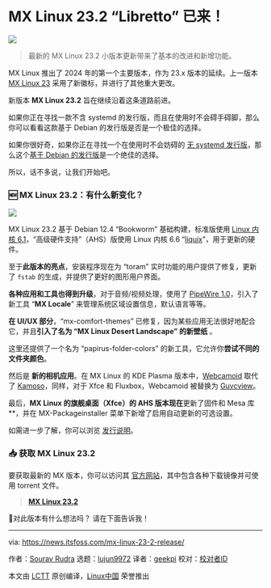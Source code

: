[#]: subject: "MX Linux 23.2 'Libretto' is Here!"
[#]: via: "https://news.itsfoss.com/mx-linux-23-2-release/"
[#]: author: "Sourav Rudra https://news.itsfoss.com/author/sourav/"
[#]: collector: "lujun9972/lctt-scripts-1705972010"
[#]: translator: "geekpi"
[#]: reviewer: "wxy"
[#]: publisher: "wxy"
[#]: url: "https://linux.cn/article-16598-1.html"

MX Linux 23.2 “Libretto” 已来！
======

![][0]

> 最新的 MX Linux 23.2 小版本更新带来了基本的改进和新增功能。

MX Linux 推出了 2024 年的第一个主要版本，作为 23.x 版本的延续。上一版本 [MX Linux 23][1] 采用了新徽标，并进行了其他重大更改。

新版本 **MX Linux 23.2** 旨在继续沿着这条道路前进。

如果你正在寻找一款不含 systemd 的发行版，而且在使用时不会碍手碍脚，那么你可以看看这款基于 Debian 的发行版是否是一个极佳的选择。

如果你很好奇，如果你正在寻找一个在使用时不会妨碍的 [无 systemd 发行版][3]，那么这个[基于 Debian 的发行版][2]是一个绝佳的选择。

所以，话不多说，让我们开始吧。

### 🆕 MX Linux 23.2：有什么新变化？

![][4]

MX Linux 23.2 基于 Debian 12.4 “Bookworm” 基础构建，标准版使用 [Linux 内核 6.1][5]，“高级硬件支持”（AHS）版使用 Linux 内核 6.6 “[liquix][6]”，用于更新的硬件。

至于**此版本的亮点**，安装程序现在为 “toram” 实时功能的用户提供了修复，更新了 `fstab` 的生成，并提供了更好的图形用户界面。

**各种应用和工具也得到升级**，对于音频/视频处理，使用了 [PipeWire 1.0][7]，引入了新工具 “**MX Locale**” 来管理系统区域设置信息，默认语言等等。

**在 UI/UX 部分**，“mx-comfort-themes” 已修复，因为某些应用无法很好地配合它，并且**引入了名为 “MX Linux Desert Landscape” 的新壁纸** 。

这里还提供了一个名为 “papirus-folder-colors” 的新工具，它允许你**尝试不同的文件夹颜色**。

然后是 **新的相机应用**。在 MX Linux 的 KDE Plasma 版本中，[Webcamoid][8] 取代了 [Kamoso][9]，同样，对于 Xfce 和 Fluxbox，Webcamoid 被替换为 [Guvcview][10]。

最后，**MX Linux 的旗舰桌面（Xfce）的 AHS 版本现在**更新了固件和 Mesa 库**，并在 MX-Packageinstaller 菜单下新增了启用自动更新的可选设置。

如需进一步了解，你可以浏览 [发行说明][11]。

### 📥 获取 MX Linux 23.2

要获取最新的 MX 版本，你可以访问其 [官方网站][12]，其中包含各种下载镜像并可使用 torrent 文件。

> **[MX Linux 23.2][12]**

💬对此版本有什么想法吗？ 请在下面告诉我！

--------------------------------------------------------------------------------

via: https://news.itsfoss.com/mx-linux-23-2-release/

作者：[Sourav Rudra][a]
选题：[lujun9972][b]
译者：[geekpi](https://github.com/geekpi)
校对：[校对者ID](https://github.com/校对者ID)

本文由 [LCTT](https://github.com/LCTT/TranslateProject) 原创编译，[Linux中国](https://linux.cn/) 荣誉推出

[a]: https://news.itsfoss.com/author/sourav/
[b]: https://github.com/lujun9972
[1]: https://news.itsfoss.com/mx-linux-23-release/
[2]: https://itsfoss.com/debian-based-distros/
[3]: https://itsfoss.com/systemd-free-distros/
[4]: https://news.itsfoss.com/content/images/2024/01/MX_Linux_23.2.jpg
[5]: https://news.itsfoss.com/linux-kernel-6-1-release/
[6]: https://liquorix.net/
[7]: https://gitlab.freedesktop.org/pipewire/pipewire/-/releases/1.0.0
[8]: https://webcamoid.github.io/
[9]: https://apps.kde.org/kamoso/
[10]: https://guvcview.sourceforge.net/
[11]: https://mxlinux.org/blog/mx-23-2-libretto-released/
[12]: https://mxlinux.org/download-links/
[0]: https://img.linux.net.cn/data/attachment/album/202401/31/103333byvuvmo6vzusn2pm.jpg